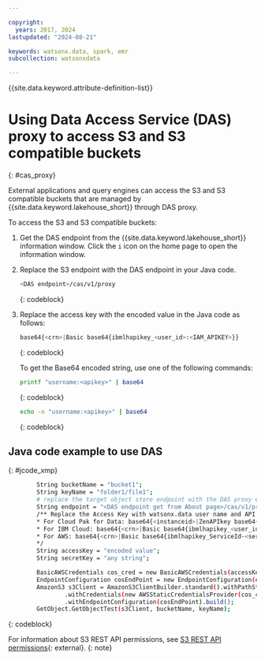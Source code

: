 ```yaml
---

copyright:
  years: 2017, 2024
lastupdated: "2024-08-21"

keywords: watsonx.data, spark, emr
subcollection: watsonxdata

---
```


{{site.data.keyword.attribute-definition-list}}

# Using Data Access Service (DAS) proxy to access S3 and S3 compatible buckets
{: #cas_proxy}

External applications and query engines can access the S3 and S3 compatible buckets that are managed by {{site.data.keyword.lakehouse_short}} through DAS proxy.

To access the S3 and S3 compatible buckets:

1. Get the DAS endpoint from the {{site.data.keyword.lakehouse_short}} information window. Click the `i` icon on the home page to open the information window.
1. Replace the S3 endpoint with the DAS endpoint in your Java code.

   ```bash
   <DAS endpoint>/cas/v1/proxy
   ```
   {: codeblock}

1. Replace the access key with the encoded value in the Java code as follows:

      ```bash
      base64{<crn>|Basic base64{ibmlhapikey_<user_id>:<IAM_APIKEY>}}
      ```
      {: codeblock}

      To get the Base64 encoded string, use one of the following commands:

      ```bash
      printf "username:<apikey>" | base64
      ```
      {: codeblock}


      ```bash
      echo -n "username:<apikey>" | base64
      ```
      {: codeblock}

## Java code example to use DAS
{: #jcode_xmp}

```bash
        String bucketName = "bucket1";
        String keyName = "folder1/file1";
        # replace the target object store endpoint with the DAS proxy endpoint
        String endpoint = "<DAS endpoint get from About page>/cas/v1/proxy";
        /** Replace the Access Key with watsonx.data user name and API key following the below base64 encoded method.
        * For Cloud Pak for Data: base64{<instanceid>|ZenAPIkey base64{username:<apikey>}}
        * For IBM Cloud: base64{<crn>|Basic base64{ibmlhapikey_<user_id>:<IAM_APIKEY>}}
        * For AWS: base64{<crn>|Basic base64{ibmlhapikey_ServiceId-<service_id>:<APIKEY>}}
        */
        String accessKey = "encoded value";
        String secretKey = "any string";

        BasicAWSCredentials cos_cred = new BasicAWSCredentials(accessKey, secretKey);
        EndpointConfiguration cosEndPoint = new EndpointConfiguration(endpoint, "us-east");
        AmazonS3 s3Client = AmazonS3ClientBuilder.standard().withPathStyleAccessEnabled(true)
                .withCredentials(new AWSStaticCredentialsProvider(cos_cred))
                .withEndpointConfiguration(cosEndPoint).build();
        GetObject.GetObjectTest(s3Client, bucketName, keyName);
```
{: codeblock}

For information about S3 REST API permissions, see [S3 REST API permissions]({{site.data.keyword.ref-role_priv-link}}#s3restapi){: external}.
{: note}
